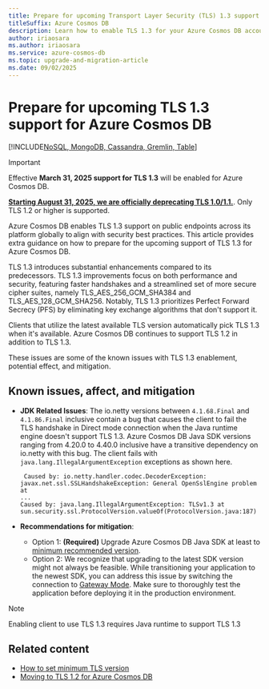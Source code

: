 ```yaml
---
title: Prepare for upcoming Transport Layer Security (TLS) 1.3 support for Azure Cosmos DB
titleSuffix: Azure Cosmos DB
description: Learn how to enable TLS 1.3 for your Azure Cosmos DB account to improve your security posture.
author: iriaosara
ms.author: iriaosara
ms.service: azure-cosmos-db
ms.topic: upgrade-and-migration-article
ms.date: 09/02/2025
---
```


# Prepare for upcoming TLS 1.3 support for Azure Cosmos DB

[!INCLUDE[NoSQL, MongoDB, Cassandra, Gremlin, Table](includes/appliesto-nosql-mongodb-cassandra-gremlin-table.md)]

> [!IMPORTANT]
> Effective **March 31, 2025 support for TLS 1.3** will be enabled for Azure Cosmos DB.
>
>  [**Starting August 31, 2025, we are officially deprecating TLS 1.0/1.1.**](https://azure.microsoft.com/updates?id=update-retirement-tls1-0-tls1-1-versions-azure-services). Only TLS 1.2 or higher is supported. 

Azure Cosmos DB enables TLS 1.3 support on public endpoints across its platform globally to align with security best practices.
This article provides extra guidance on how to prepare for the upcoming support of TLS 1.3 for Azure Cosmos DB.

TLS 1.3 introduces substantial enhancements compared to its predecessors. TLS 1.3 improvements focus on both performance and security, featuring faster handshakes and a streamlined set of more secure cipher suites, namely TLS_AES_256_GCM_SHA384 and TLS_AES_128_GCM_SHA256. Notably, TLS 1.3 prioritizes Perfect Forward Secrecy (PFS) by eliminating key exchange algorithms that don't support it.  

Clients that utilize the latest available TLS version automatically pick TLS 1.3 when it's available. Azure Cosmos DB continues to support TLS 1.2 in addition to TLS 1.3.  

These issues are some of the known issues with TLS 1.3 enablement, potential effect, and mitigation.

## Known issues, affect, and mitigation

- **JDK Related Issues**: The io.netty versions between `4.1.68.Final` and `4.1.86.Final` inclusive contain a bug that causes the client to fail the TLS handshake in Direct mode connection when the Java runtime engine doesn't support TLS 1.3. Azure Cosmos DB Java SDK versions ranging from 4.20.0 to 4.40.0 inclusive have a transitive dependency on io.netty with this bug. The client fails with  `java.lang.IllegalArgumentException` exceptions as shown here.
    
    ```output
     Caused by: io.netty.handler.codec.DecoderException: javax.net.ssl.SSLHandshakeException: General OpenSslEngine problem at 
    ...       
    Caused by: java.lang.IllegalArgumentException: TLSv1.3 at sun.security.ssl.ProtocolVersion.valueOf(ProtocolVersion.java:187)
    ```

-  **Recommendations for mitigation**:

    - Option 1: **(Required)** Upgrade Azure Cosmos DB Java SDK at least to [minimum recommended version](./nosql/sdk-java-v4.md#recommended-version).
    - Option 2: We recognize that upgrading to the latest SDK version might not always be feasible. While transitioning your application to the newest SDK, you can address this issue by switching the connection to [Gateway Mode](./nosql/tune-connection-configurations-net-sdk-v3.md#customizing-gateway-connection-mode). Make sure to thoroughly test the application before deploying it in the production environment.

> [!NOTE]
> Enabling client to use TLS 1.3 requires Java runtime to support TLS 1.3

## Related content
- [How to set minimum TLS version](./self-serve-minimum-tls-enforcement.md#how-to-set-the-minimum-tls-version-for-my-cosmos-db-database-account)
- [Moving to TLS 1.2 for Azure Cosmos DB](https://aka.ms/tls12)